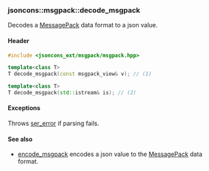 ### jsoncons::msgpack::decode_msgpack

Decodes a [MessagePack](http://msgpack.org/index.html) data format to a json value.

#### Header
```c++
#include <jsoncons_ext/msgpack/msgpack.hpp>

template<class T>
T decode_msgpack(const msgpack_view& v); // (1)

template<class T>
T decode_msgpack(std::istream& is); // (2)
```

#### Exceptions

Throws [ser_error](../serialization_error.md) if parsing fails.

#### See also

- [encode_msgpack](encode_msgpack.md) encodes a json value to the [MessagePack](http://msgpack.org/index.html) data format.


